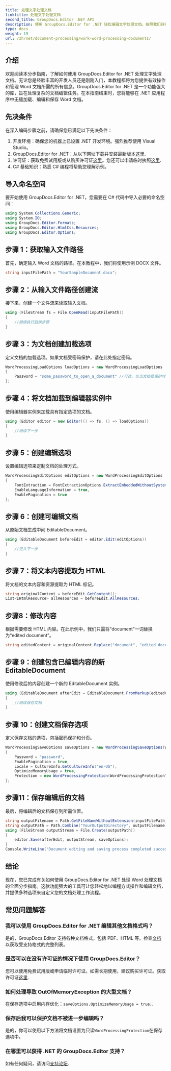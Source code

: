 ```yaml
---
title: 处理文字处理文档
linktitle: 处理文字处理文档
second_title: GroupDocs.Editor .NET API
description: 使用 GroupDocs.Editor for .NET 轻松编辑文字处理文档。按照我们详细的分步教程来提高您的文档管理技能。
type: docs
weight: 19
url: /zh/net/document-processing/work-word-processing-documents/
---
```

## 介绍
欢迎阅读本分步指南，了解如何使用 GroupDocs.Editor for .NET 处理文字处理文档。无论您是经验丰富的开发人员还是刚刚入门，本教程都将为您提供有效操作和管理 Word 文档所需的所有信息。GroupDocs.Editor for .NET 是一个功能强大的库，旨在处理复杂的文档编辑任务。在本指南结束时，您将能够在 .NET 应用程序中无缝加载、编辑和保存 Word 文档。
## 先决条件
在深入编码步骤之前，请确保您已满足以下先决条件：
1. 开发环境：确保您的机器上已设置 .NET 开发环境。强烈推荐使用 Visual Studio。
2.  GroupDocs.Editor for .NET：从以下网址下载并安装最新版本[这里](https://releases.groupdocs.com/editor/net/).
3. 许可证：获取免费试用版或从购买许可证[这里](https://purchase.groupdocs.com/buy)。您还可以申请临时执照[这里](https://purchase.groupdocs.com/temporary-license/).
4. C# 基础知识：熟悉 C# 编程将帮助您理解示例。
## 导入命名空间
要开始使用 GroupDocs.Editor for .NET，您需要在 C# 代码中导入必要的命名空间：
```csharp
using System.Collections.Generic;
using System.IO;
using GroupDocs.Editor.Formats;
using GroupDocs.Editor.HtmlCss.Resources;
using GroupDocs.Editor.Options;
```
## 步骤 1：获取输入文件路径
首先，确定输入 Word 文档的路径。在本教程中，我们将使用示例 DOCX 文件。
```csharp
string inputFilePath = "YourSampleDocument.docx";
```
## 步骤 2：从输入文件路径创建流
接下来，创建一个文件流来读取输入文档。
```csharp
using (FileStream fs = File.OpenRead(inputFilePath))
{
    //继续执行后续步骤
}
```
## 步骤 3：为文档创建加载选项
定义文档的加载选项。如果文档受密码保护，请在此处指定密码。 
```csharp
WordProcessingLoadOptions loadOptions = new WordProcessingLoadOptions
{
    Password = "some_password_to_open_a_document" //可选，仅当文档受保护时
};
```
## 步骤 4：将文档加载到编辑器实例中
使用编辑器实例来加载具有指定选项的文档。
```csharp
using (Editor editor = new Editor(() => fs, () => loadOptions))
{
    //继续下一步
}
```
## 步骤 5：创建编辑选项
设置编辑选项来定制文档的处理方式。
```csharp
WordProcessingEditOptions editOptions = new WordProcessingEditOptions
{
    FontExtraction = FontExtractionOptions.ExtractEmbeddedWithoutSystem,
    EnableLanguageInformation = true,
    EnablePagination = true
};
```
## 步骤 6：创建可编辑文档
从原始文档生成中间 EditableDocument。
```csharp
using (EditableDocument beforeEdit = editor.Edit(editOptions))
{
    //进入下一步
}
```
## 步骤 7：将文本内容提取为 HTML
将文档的文本内容和资源提取为 HTML 标记。
```csharp
string originalContent = beforeEdit.GetContent();
List<IHtmlResource> allResources = beforeEdit.AllResources;
```
## 步骤8：修改内容
根据需要修改 HTML 内容。在此示例中，我们只需将“document”一词替换为“edited document”。
```csharp
string editedContent = originalContent.Replace("document", "edited document");
```
## 步骤 9：创建包含已编辑内容的新 EditableDocument
使用修改后的内容创建一个新的 EditableDocument 实例。
```csharp
using (EditableDocument afterEdit = EditableDocument.FromMarkup(editedContent, allResources))
{
    //继续保存文档
}
```
## 步骤 10：创建文档保存选项
定义保存文档的选项，包括密码保护和分页。
```csharp
WordProcessingSaveOptions saveOptions = new WordProcessingSaveOptions(WordProcessingFormats.Docm)
{
    Password = "password",
    EnablePagination = true,
    Locale = CultureInfo.GetCultureInfo("en-US"),
    OptimizeMemoryUsage = true,
    Protection = new WordProcessingProtection(WordProcessingProtectionType.ReadOnly, "write_password")
};
```
## 步骤11：保存编辑后的文档
最后，将编辑后的文档保存到所需位置。
```csharp
string outputFilename = Path.GetFileNameWithoutExtension(inputFilePath) + ".docm";
string outputPath = Path.Combine("YourOutputDirectory", outputFilename);
using (FileStream outputStream = File.Create(outputPath))
{
    editor.Save(afterEdit, outputStream, saveOptions);
}
Console.WriteLine("Document editing and saving process completed successfully.");
```
## 结论
现在，您已完成有关如何使用 GroupDocs.Editor for .NET 处理 Word 处理文档的全面分步指南。这款功能强大的工具可让您轻松地以编程方式操作和编辑文档，并提供多种选项来自定义您的文档处理工作流程。
## 常见问题解答
### 我可以使用 GroupDocs.Editor for .NET 编辑其他文档格式吗？
是的，GroupDocs.Editor 支持各种文档格式，包括 PDF、HTML 等。检查[文档](https://reference.groupdocs.com/editor/net/)以获取受支持格式的完整列表。
### 是否可以在没有许可证的情况下使用 GroupDocs.Editor？
您可以使用免费试用版或申请临时许可证。如需长期使用，建议购买许可证。获取许可证[这里](https://purchase.groupdocs.com/buy).
### 如何处理导致 OutOfMemoryException 的大型文档？
在保存选项中启用内存优化：`saveOptions.OptimizeMemoryUsage = true;`.
### 保存后我可以保护文档不被进一步编辑吗？
是的，你可以使用以下方法将文档设置为只读`WordProcessingProtection`在保存选项中。
### 在哪里可以获得 .NET 的 GroupDocs.Editor 支持？
如有任何疑问，请访问[支持论坛](https://forum.groupdocs.com/c/editor/20).